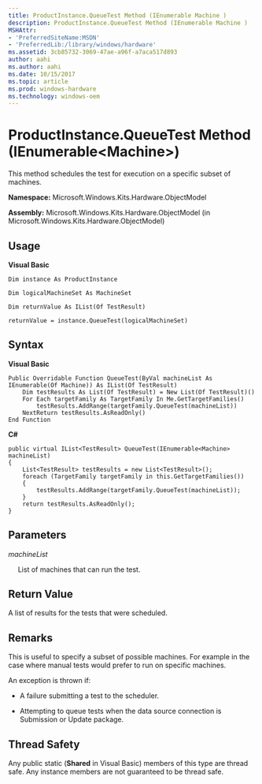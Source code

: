 ```yaml
---
title: ProductInstance.QueueTest Method (IEnumerable Machine )
description: ProductInstance.QueueTest Method (IEnumerable Machine )
MSHAttr:
- 'PreferredSiteName:MSDN'
- 'PreferredLib:/library/windows/hardware'
ms.assetid: 3cb85732-3069-47ae-a96f-a7aca517d893
author: aahi
ms.author: aahi
ms.date: 10/15/2017
ms.topic: article
ms.prod: windows-hardware
ms.technology: windows-oem
---
```


# ProductInstance.QueueTest Method (IEnumerable&lt;Machine&gt;)


This method schedules the test for execution on a specific subset of machines.

**Namespace:** Microsoft.Windows.Kits.Hardware.ObjectModel

**Assembly:** Microsoft.Windows.Kits.Hardware.ObjectModel (in Microsoft.Windows.Kits.Hardware.ObjectModel)

## <span id="Usage"></span><span id="usage"></span><span id="USAGE"></span>Usage


**Visual Basic**

`Dim instance As ProductInstance`

`Dim logicalMachineSet As MachineSet`

`Dim returnValue As IList(Of TestResult)`

`returnValue = instance.QueueTest(logicalMachineSet)`

## <span id="Syntax"></span><span id="syntax"></span><span id="SYNTAX"></span>Syntax


**Visual Basic**

``` syntax
Public Overridable Function QueueTest(ByVal machineList As IEnumerable(Of Machine)) As IList(Of TestResult) 
    Dim testResults As List(Of TestResult) = New List(Of TestResult)()
    For Each targetFamily As TargetFamily In Me.GetTargetFamilies()
        testResults.AddRange(targetFamily.QueueTest(machineList))
    NextReturn testResults.AsReadOnly()
End Function
```

**C#**

``` syntax
public virtual IList<TestResult> QueueTest(IEnumerable<Machine> machineList)
{
    List<TestResult> testResults = new List<TestResult>();
    foreach (TargetFamily targetFamily in this.GetTargetFamilies())
    {
        testResults.AddRange(targetFamily.QueueTest(machineList));
    }
    return testResults.AsReadOnly();
}
```

## <span id="Parameters"></span><span id="parameters"></span><span id="PARAMETERS"></span>Parameters


*machineList*

     List of machines that can run the test.

## <span id="Return_Value"></span><span id="return_value"></span><span id="RETURN_VALUE"></span>Return Value


A list of results for the tests that were scheduled.

## <span id="Remarks"></span><span id="remarks"></span><span id="REMARKS"></span>Remarks


This is useful to specify a subset of possible machines. For example in the case where manual tests would prefer to run on specific machines.

An exception is thrown if:

-   A failure submitting a test to the scheduler.

-   Attempting to queue tests when the data source connection is Submission or Update package.

## <span id="Thread_Safety"></span><span id="thread_safety"></span><span id="THREAD_SAFETY"></span>Thread Safety


Any public static (**Shared** in Visual Basic) members of this type are thread safe. Any instance members are not guaranteed to be thread safe.

 

 






